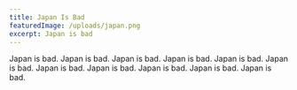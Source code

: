 ```yaml
---
title: Japan Is Bad
featuredImage: /uploads/japan.png
excerpt: Japan is bad
---
```

Japan is bad. Japan is bad. Japan is bad. Japan is bad. Japan is bad. Japan is bad. Japan is bad. Japan is bad. Japan is bad. Japan is bad. Japan is bad. 
